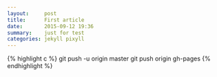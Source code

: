 ```yaml
---
layout:     post
title:      First article
date:       2015-09-12 19:36
summary:    just for test
categories: jekyll pixyll
---
```

{% highlight c %}
git push -u origin master
git push origin gh-pages
{% endhighlight %}
